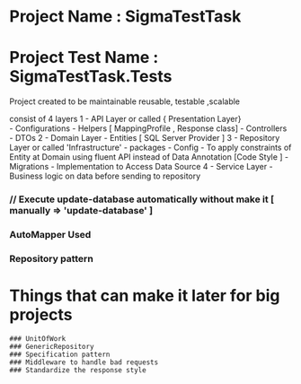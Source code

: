 # Project Name : SigmaTestTask 
# Project Test Name : SigmaTestTask.Tests

Project created to be maintainable  reusable, testable ,scalable

consist of 4 layers
	1 - API Layer or called { Presentation Layer} 	
		- Configurations
		- Helpers [ MappingProfile , Response class]
		- Controllers
		- DTOs
	2 - Domain Layer 
		- Entities  [ SQL Server Provider ]
	3 - Repository Layer or called 'Infrastructure'
		- packages 
		- Config
			- To apply constraints of Entity at Domain using fluent API instead of Data Annotation [Code Style ]
		- Migrations
		- Implementation to Access Data Source
	4 - Service Layer 
		- Business logic on data before sending to repository


### // Execute  update-database automatically without make it [ manually => 'update-database' ]  
### AutoMapper Used
### Repository pattern
# Things that can make it later for big projects
	### UnitOfWork
	### GenericRepository 
	### Specification pattern
	### Middleware to handle bad requests 
	### Standardize the response style
	
